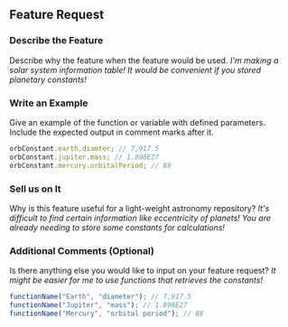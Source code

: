 ## Feature Request
### Describe the Feature
Describe why the feature when the feature would be used.
*I'm making a solar system information table! It would be convenient if you stored planetary constants!*

### Write an Example
Give an example of the function or variable with defined parameters. Include the expected output in comment marks after it.
```js
orbConstant.earth.diamter; // 7,917.5
orbConstant.jupiter.mass; // 1.898E27
orbConstant.mercury.orbitalPeriod; // 88
```

### Sell us on It
Why is this feature useful for a light-weight astronomy repository?
*It's difficult to find certain information like eccentricity of planets! You are already needing to store some constants for calculations!*

### Additional Comments (Optional)
Is there anything else you would like to input on your feature request?
*It might be easier for me to use functions that retrieves the constants!*
```js
functionName("Earth", "diameter"); // 7,917.5
functionName("Jupiter", "mass"); // 1.898E27
functionName("Mercury", "orbital period"); // 88
```
